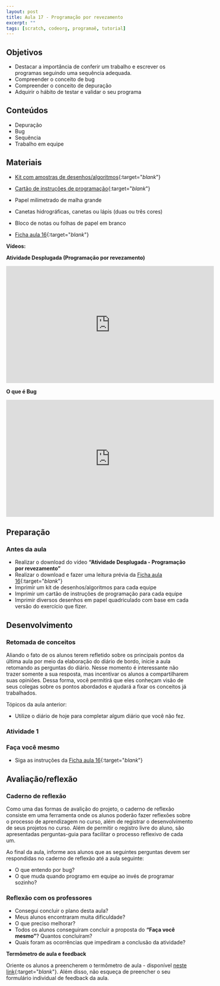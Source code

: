 ```yaml
---
layout: post
title: Aula 17 - Programação por revezamento
excerpt: ""
tags: [scratch, codeorg, programaê, tutorial]
---
```


## Objetivos

 - Destacar a importância de conferir um trabalho e escrever os programas seguindo uma sequência adequada.
 - Compreender o conceito de bug
 - Compreender o conceito de depuração
 - Adquirir o hábito de testar e validar o seu programa

## Conteúdos

 - Depuração
 - Bug
 - Sequência
 - Trabalho em equipe

## Materiais

- [Kit com amostras de desenhos/algoritmos](/blocos/pdf/AmostrasDeDesenhos.pdf){:target="_blank_"}
- [Cartão de instruções de programação](/blocos/pdf/Instrucoes.pdf){:target="_blank_"}
 - Papel milimetrado de malha grande
 - Canetas hidrográficas, canetas ou lápis (duas ou três cores)
 - Bloco de notas ou folhas de papel em branco

 - [Ficha aula 16](/blocos/pdf/Ficha%2016-Programacaorevezamento.pdf){:target="_blank_"}

**Vídeos:**

**Atividade Desplugada (Programação por revezamento)**

<iframe width="560" height="315" src="https://www.youtube.com/embed/FFpvtooUrzg" frameborder="0" allowfullscreen></iframe>

**O que é Bug**

<iframe width="560" height="315" src="https://www.youtube.com/embed/T7wqjqUsdLc" frameborder="0" allowfullscreen></iframe>



## Preparação

### Antes da aula

 - Realizar o download do vídeo **“Atividade Desplugada - Programação por revezamento”**
 - Realizar o download e fazer uma leitura prévia da [Ficha aula 16](/blocos/pdf/Ficha%2016-Programacaorevezamento.pdf){:target="_blank_"}
 - Imprimir um kit de desenhos/algoritmos para cada equipe
 - Imprimir um cartão de instruções de programação para cada equipe
 - Imprimir diversos desenhos em papel quadriculado com base em cada versão do exercício que fizer.

## Desenvolvimento

### Retomada de conceitos

Aliando o fato de os alunos terem refletido sobre os principais pontos da última aula por meio da elaboração do diário de bordo, inicie a aula retomando  as perguntas do diário. Nesse momento é interessante não trazer somente a sua resposta, mas incentivar os alunos a compartilharem suas opiniões. Dessa forma, você permitirá que eles conheçam visão de seus colegas sobre os pontos abordados e ajudará a fixar os conceitos já trabalhados.

Tópicos da aula anterior:

- Utilize o diário de hoje para completar algum diário que você não fez.


### Atividade 1

### Faça você mesmo

 - Siga as instruções da [Ficha aula 16](/blocos/pdf/Ficha%2016-Programacaorevezamento.pdf){:target="_blank_"}


## Avaliação/reflexão

### Caderno de reflexão

Como uma das formas de avalição do projeto, o caderno de reflexão consiste em uma ferramenta onde os alunos poderão fazer reflexões sobre o processo de aprendizagem no curso, além de registrar o desenvolvimento de seus projetos no curso.
Além de permitir o registro livre do aluno, são apresentadas perguntas-guia para facilitar o processo reflexivo de cada um.

Ao final da aula, informe aos alunos que as seguintes perguntas devem ser respondidas no caderno de reflexão até a aula seguinte:

- O que entendo por bug?
- O que muda quando programo em equipe ao invés de programar sozinho?



### Reflexão com os professores

 - Consegui concluir o plano desta aula?
 - Meus alunos encontraram muita dificuldade?
 - O que preciso melhorar?
 - Todos os alunos conseguiram concluir a proposta do **“Faça você mesmo”**? Quantos concluíram?
 - Quais foram as ocorrências que impediram a conclusão da atividade?

 **Termômetro de aula e feedback**

 Oriente os alunos a preencherem o termômetro de aula - disponível [neste link](http://goo.gl/FbZvEh){:target="_blank_"}. Além disso, não esqueça de preencher o seu formulário individual de feedback da aula.
